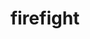 ---
published: true
img: /media/firefight.jpeg
img-name: firefight
medium: watercolor, ink
title: firefight
---